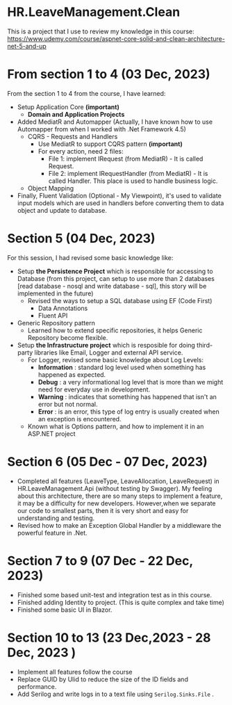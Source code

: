 # HR.LeaveManagement.Clean
This is a project that I use to review my knowledge in this course: https://www.udemy.com/course/aspnet-core-solid-and-clean-architecture-net-5-and-up

# From section 1 to 4 (03 Dec, 2023)
From the section 1 to 4 from the course, I have learned:
- Setup Application Core **(important)**
    - **Domain and Application Projects**
- Added MediatR and Automapper (Actually, I have known how to use Automapper from when I worked with .Net Framework 4.5)
    - CQRS - Requests and Handlers
        - Use MediatR to support CQRS pattern **(important)**
        - For every action, need 2 files:
            - File 1:  implement IRequest (from MediatR) - It is called Request.
            - File 2: implement IRequestHandler (from MediatR) - It is called Handler. This place is used to handle business logic.
    - Object Mapping
- Finally, Fluent Validation (Optional - My Viewpoint), it's used to validate input models which are used in handlers before converting them to data object and update to database.

# Section 5 (04 Dec, 2023)
For this session, I had revised some basic knowledge like: 
- Setup **the Persistence Project** which is responsible for accessing to Database (from this project, can setup to use more than 2 databases [read database - nosql and write database - sql], this story will be implemented in the future)
    - Revised the ways to setup a SQL database using EF (Code First)
        - Data Annotations
        - Fluent API
- Generic Repository pattern
    - Learned how to extend specific repositories, it helps Generic Repository become flexible.
- Setup **the Infrastructure project** which is resposible for doing third-party libraries like Email, Logger and external API service.
    - For Logger, revised some basic knowledge about Log Levels:
        - **Information** : standard log level used when something has happened as expected.
        - **Debug** : a very informational log level that is more than we might need for everyday use in development.
        - **Warning** : indicates that something has happened that isn't an error but not normal.
        - **Error** : is an error, this type of log entry is usually created when an exception is encountered. 
    - Known what is Options pattern, and how to implement it in an ASP.NET project 

# Section 6 (05 Dec - 07 Dec, 2023)
- Completed all features (LeaveType, LeaveAllocation, LeaveRequest) in HR.LeaveManagement.Api (without testing by Swagger). My feeling about this architecture, there are so many steps to implement a feature, it may be a difficulty for new developers. However,when we separate our code to smallest parts, then it is very short and easy for understanding and testing.
- Revised how to make an Exception Global Handler by a middleware the powerful feature in .Net.


# Section 7 to 9 (07 Dec - 22 Dec, 2023)
- Finished some based unit-test and integration test as in this course.
- Finished adding Identity to project. (This is quite complex and take time)
- Finished some basic UI in Blazor.

# Section 10 to 13 (23 Dec,2023 - 28 Dec, 2023 )
- Implement all features follow the course
- Replace GUID by Ulid to reduce the size of the ID fields and performance.
- Add Serilog and write logs in to a text file using `Serilog.Sinks.File` .

